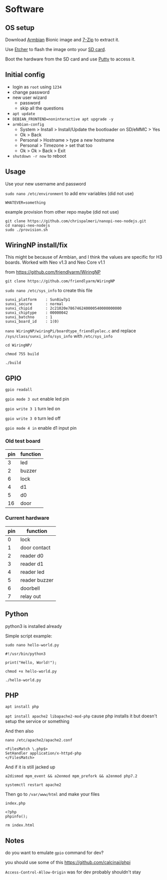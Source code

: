 # Software

## OS setup

Download [Armbian][1] Bionic image and [7-Zip][2] to extract it.

Use [Etcher][4] to flash the image onto your [SD card][3].

Boot the hardware from the SD card and use [Putty][5] to access it.

  [1]: https://www.armbian.com/nanopi-neo/
  [2]: https://www.7-zip.org/
  [3]: https://shop.sandisk.com/store/sdiskus/en_US/pd/productID.5163153100/SanDisk-Ultra-microSDXC-UHSI-Card-32GB-A1C10U1
  [4]: https://www.balena.io/etcher/
  [5]: https://www.chiark.greenend.org.uk/~sgtatham/putty/latest.html

## Initial config

* login as `root` using `1234`
* change password
* new user wizard
  * password
  * skip all the questions
* `apt update`
* `DEBIAN_FRONTEND=noninteractive apt upgrade -y`
* `armbian-config`
    * System > Install > Install/Update the bootloader on SD/eMMC > Yes
    * Ok > Back
    * Personal > Hostname > type a new hostname
    * Personal > Timezone > set that too
    * Ok > Ok > Back > Exit
* `shutdown -r now` to reboot

## Usage

Use your new username and password

`sudo nano /etc/environment` to add env variables (did not use)

```
WHATEVER=something
```

example provision from other repo maybe (did not use)

```
git clone https://github.com/chrispalmeri/nanopi-neo-nodejs.git
cd nanopi-neo-nodejs
sudo ./provision.sh
```

## WiringNP install/fix

This might be because of Armbian, and I think the values are specific for H3 boards. Worked with Neo v1.3 and Neo Core v1.1

from https://github.com/friendlyarm/WiringNP

`git clone https://github.com/friendlyarm/WiringNP`

`sudo nano /etc/sys_info` to create this file

```
sunxi_platform    : Sun8iw7p1
sunxi_secure      : normal
sunxi_chipid      : 2c21020e786746240000540000000000
sunxi_chiptype    : 00000042
sunxi_batchno     : 1
sunxi_board_id    : 1(0)
```

`nano WiringNP/wiringPi/boardtype_friendlyelec.c` and replace `/sys/class/sunxi_info/sys_info` with `/etc/sys_info`

`cd WiringNP/`

`chmod 755 build`

`./build`

## GPIO

`gpio readall`

`gpio mode 3 out` enable led pin

`gpio write 3 1` turn led on

`gpio write 3 0` turn led off

`gpio mode 4 in` enable d1 input pin

### Old test board

pin | function
--- | ---
  3 | led
  2 | buzzer
  6 | lock
  4 | d1
  5 | d0
 16 | door

### Current hardware

pin | function
--- | ---
  0 | lock
  1 | door contact
  2 | reader d0
  3 | reader d1
  4 | reader led
  5 | reader buzzer
  6 | doorbell
  7 | relay out

## Python

python3 is installed already

Simple script example:

`sudo nano hello-world.py`

```
#!/usr/bin/python3

print("Hello, World!");
```

`chmod +x hello-world.py`

`./hello-world.py`

## PHP

`apt install php`

`apt install apache2 libapache2-mod-php` cause php installs it but doesn't setup the service or something

And then also

`nano /etc/apache2/apache2.conf`

```
<FilesMatch \.php$>
SetHandler application/x-httpd-php
</FilesMatch>
```

And if it is still jacked up

`a2dismod mpm_event && a2enmod mpm_prefork && a2enmod php7.2`

`systemctl restart apache2`

Then go to `/var/www/html` and make your files

`index.php`

```
<?php
phpinfo();
```

`rm index.html`

## Notes

do you want to emulate `gpio` command for dev?

you should use some of this https://github.com/calcinai/phpi

`Access-Control-Allow-Origin` was for dev probably shouldn't stay
